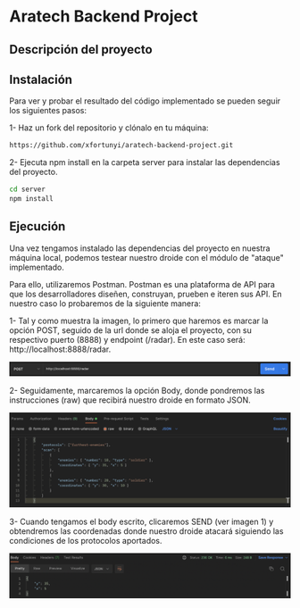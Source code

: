# Aratech Backend Project

## Descripción del proyecto

## Instalación

Para ver y probar el resultado del código implementado se pueden seguir los siguientes pasos:

1- Haz un fork del repositorio y clónalo en tu máquina:

```bash
https://github.com/xfortunyi/aratech-backend-project.git
```

2- Ejecuta npm install en la carpeta server para instalar las dependencias del proyecto.

```bash
cd server
npm install
```

## Ejecución

Una vez tengamos instalado las dependencias del proyecto en nuestra máquina local, podemos testear nuestro droide con el módulo de "ataque" implementado.

Para ello, utilizaremos Postman. Postman es una plataforma de API para que los desarrolladores diseñen, construyan, prueben e iteren sus API. En nuestro caso lo probaremos de la siguiente manera:

1- Tal y como muestra la imagen, lo primero que haremos es marcar la opción POST, seguido de la url donde se aloja el proyecto, con su respectivo puerto (8888) y endpoint (/radar). En este caso será: http://localhost:8888/radar.

<div align=center>
<img src='./server/assets/postman/request.png'>
</div>

2- Seguidamente, marcaremos la opción Body, donde pondremos las instrucciones (raw) que recibirá nuestro droide en formato JSON.

<div align=center>
<img src='./server/assets/postman/body.png'>
</div>

3- Cuando tengamos el body escrito, clicaremos SEND (ver imagen 1) y obtendremos las coordenadas donde nuestro droide atacará siguiendo las condiciones de los protocolos aportados.

<div align=center>
<img src='./server/assets/postman/response.png'>
</div>
